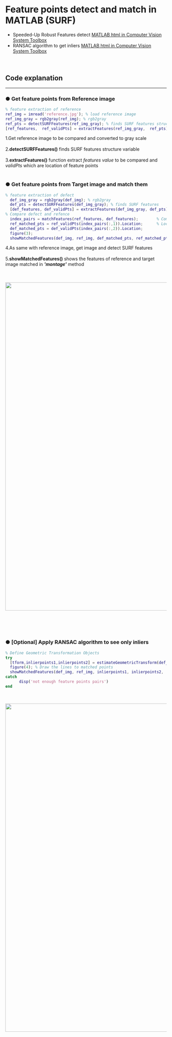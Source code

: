 # Feature points detect and match in MATLAB (SURF)
+ Speeded-Up Robust Features detect [MATLAB html in Computer Vision System Toolbox](https://kr.mathworks.com/help/vision/ref/detectsurffeatures.html)
+ RANSAC algorithm to get inliers [MATLAB html in Computer Vision System Toolbox](https://kr.mathworks.com/help/vision/ref/estimategeometrictransform.html)
<br><br><br>

## Code explanation 
***
### ● Get feature points from Reference image
  ~~~MATLAB
  % feature extraction of reference
  ref_img = imread('reference.jpg'); % load reference image
  ref_img_gray = rgb2gray(ref_img); % rgb2gray
  ref_pts = detectSURFFeatures(ref_img_gray); % finds SURF features structure variable (Location)
  [ref_features,  ref_validPts] = extractFeatures(ref_img_gray,  ref_pts);  % (ref_features will be used to compare)
  ~~~
  1.Get reference image to be compared and converted to gray scale <br><br>
  2.**detectSURFFeatures()** finds SURF features structure variable <br><br>
  3.**extractFeatures()** function extract _features value_ to be compared and _validPts_ which are location of feature points <br>
<br>

### ● Get feature points from Target image and match them
  ~~~MATLAB
  % feature extraction of defect
    def_img_gray = rgb2gray(def_img); % rgb2gray
    def_pts = detectSURFFeatures(def_img_gray); % finds SURF features
    [def_features, def_validPts] = extractFeatures(def_img_gray, def_pts); %same with reference
  % Compare defect and refence
    index_pairs = matchFeatures(ref_features, def_features);        % Compare and save matched pairs
    ref_matched_pts = ref_validPts(index_pairs(:,1)).Location;      % Location
    def_matched_pts = def_validPts(index_pairs(:,2)).Location;
    figure(3);
    showMatchedFeatures(def_img, ref_img, def_matched_pts, ref_matched_pts, 'montage'); % showing matched features
  ~~~
  4.As same with reference image, get image and detect SURF features <br><br>
  5.**showMatchedFeatures()** shows the features of reference and target image matched in _**'montage'**_ method <br><br>
<br>
<p align="center">
<img src="https://github.com/engcang/image-files/blob/master/opencv/SURF.gif" width="1021" hspace="0"/>
</p>
<br><br><br>

### ● [Optional] Apply RANSAC algorithm to see only inliers
  ~~~MATLAB
  % Define Geometric Transformation Objects
  try
    [tform,inlierpoints1,inlierpoints2] = estimateGeometricTransform(def_matched_pts, ref_matched_pts,'affine'); %RANSAC to save only inlier, 'similarity','projective' can be chosen
    figure(4); % Draw the lines to matched points
    showMatchedFeatures(def_img, ref_img, inlierpoints1, inlierpoints2, 'montage');    %showing matched features (only inliers)
  catch
        disp('not enough feature points pairs')
  end
  ~~~
<br>
<p align="center">
<img src="https://github.com/engcang/image-files/blob/master/opencv/SURF_RANSAC.gif" width="1021" hspace="0"/>
</p>
<br>
